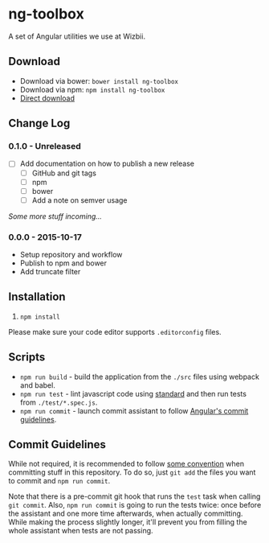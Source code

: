 # ng-toolbox

A set of Angular utilities we use at Wizbii.

## Download

* Download via bower: `bower install ng-toolbox`
* Download via npm: `npm install ng-toolbox`
* [Direct download](https://github.com/wizbii/ng-toolbox/releases)

## Change Log

### 0.1.0 - Unreleased

* [ ] Add documentation on how to publish a new release
  * [ ] GitHub and git tags
  * [ ] npm
  * [ ] bower
  * [ ] Add a note on semver usage

*Some more stuff incoming...*

### 0.0.0 - 2015-10-17

* Setup repository and workflow
* Publish to npm and bower
* Add truncate filter

## Installation

1. `npm install`

Please make sure your code editor supports `.editorconfig` files.

## Scripts

* `npm run build` - build the application from the `./src` files using webpack and babel.
* `npm run test` - lint javascript code using [standard](http://standardjs.com/) and then run tests from `./test/*.spec.js`.
* `npm run commit` - launch commit assistant to follow [Angular's commit guidelines]((https://github.com/angular/angular.js/blob/master/CONTRIBUTING.md#-git-commit-guidelines)).

## Commit Guidelines

While not required, it is recommended to follow [some convention](https://github.com/angular/angular.js/blob/master/CONTRIBUTING.md#-git-commit-guidelines) when committing stuff in this repository.
To do so, just `git add` the files you want to commit and `npm run commit`.

Note that there is a pre-commit git hook that runs the `test` task when calling `git commit`.
Also, `npm run commit` is going to run the tests twice: once before the assistant and one more time afterwards, when actually committing.
While making the process slightly longer, it'll prevent you from filling the whole assistant when tests are not passing.
